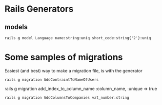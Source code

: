 # Rails Generators


## models

    rails g model Language name:string:uniq short_code:string{'2'}:uniq

# Some samples of migrations

Easiest (and best) way to make a migration file, is with the generator

    rails g migration AddContraintToNameOfUsers

rails g migration add_index_to_column_name :column_name, :unique => true




    rails g migration AddColumnsToCompanies vat_number:string

